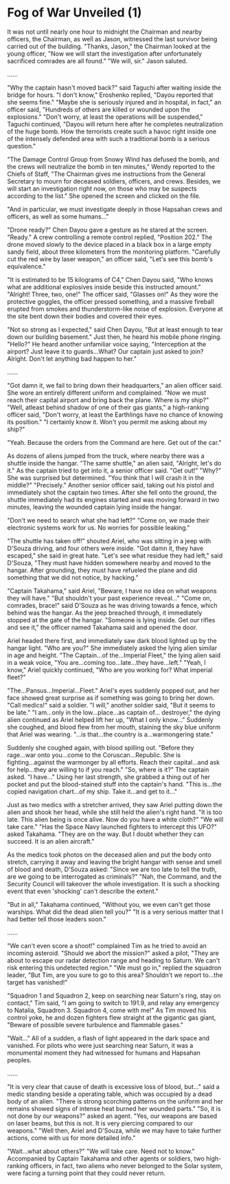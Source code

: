 # Fog of War Unveiled (1)

It was not until nearly one hour to midnight the Chairman and nearby officers, the Chairman, as well as Jason, witnessed the last survivor being carried out of the building. "Thanks, Jason," the Chairman looked at the young officer, "Now we will start the investigation after unfortunately sacrificed comrades are all found." "We will, sir." Jason saluted.

......

"Why the captain hasn't moved back?" said Taguchi after waiting inside the bridge for hours. "I don't know," Eroshenko replied, "Dayou reported that she seems fine." "Maybe she is seriously injured and in hospital, in fact," an officer said, "Hundreds of others are killed or wounded upon the explosions." "Don't worry, at least the operations will be suspended," Taguchi continued, "Dayou will return here after he completes neutralization of the huge bomb. How the terrorists create such a havoc right inside one of the intensely defended area with such a traditional bomb is a serious question."

"The Damage Control Group from Snowy Wind has defused the bomb, and the crews will neutralize the bomb in ten minutes," Wendy reported to the Chiefs of Staff, "The Chairman gives me instructions from the General Secretary to mourn for deceased soldiers, officers, and crews. Besides, we will start an investigation right now, on those who may be suspects according to the list." She opened the screen and clicked on the file.

"And in particular, we must investigate deeply in those Hapsahan crews and officers, as well as some humans..."

"Drone ready?" Chen Dayou gave a gesture as he stared at the screen. "Ready." A crew controlling a remote control replied, "Position 202." The drone moved slowly to the device placed in a black box in a large empty sandy field, about three kilometers from the monitoring platform. "Carefully cut the red wire by laser weapon," an officer said, "Let's see this bomb's equivalence."

"It is estimated to be 15 kilograms of C4," Chen Dayou said, "Who knows what are additional explosives inside beside this instructed amount." "Alright! Three, two, one!" The officer said, "Glasses on!" As they wore the protective goggles, the officer pressed something, and a massive fireball erupted from smokes and thunderstorm-like noise of explosion. Everyone at the site bent down their bodies and covered their eyes.

"Not so strong as I expected," said Chen Dayou, "But at least enough to tear down our building basement." Just then, he heard his mobile phone ringing. "Hello?" He heard another unfamiliar voice saying, "Interception at the airport? Just leave it to guards...What? Our captain just asked to join? Alright. Don't let anything bad happen to her."

......

"Got damn it, we fail to bring down their headquarters," an alien officer said. She wore an entirely different uniform and complained. "Now we must reach their capital airport and bring back the plane. Where is my ship?" "Well, atleast behind shadow of one of their gas giants," a high-ranking officer said, "Don't worry, at least the Earthlings have no chance of knowing its position." "I certainly know it. Won't you permit me asking about my ship?"

"Yeah. Because the orders from the Command are here. Get out of the car."

As dozens of aliens jumped from the truck, where nearby there was a shuttle inside the hangar. "The same shuttle," an alien said, "Alright, let's do it." As the captain tried to get into it, a senior officer said. "Get out!" "Why?" She was surprised but determined. "You think that I will crash it in the middle?" "Precisely." Another senior officer said, taking out his pistol and immediately shot the captain two times. After she fell onto the ground, the shuttle immediately had its engines started and was moving forward in two minutes, leaving the wounded captain lying inside the hangar.

"Don't we need to search what she had left?" "Come on, we made their electronic systems work for us. No worries for possible leaking."

"The shuttle has taken off!" shouted Ariel, who was sitting in a jeep with D'Souza driving, and four others were inside. "Got damn it, they have escaped," she said in great hate. "Let's see what residue they had left," said D'Souza, "They must have hidden somewhere nearby and moved to the hangar. After grounding, they must have refueled the plane and did something that we did not notice, by hacking."

"Captain Takahama," said Ariel, "Beware, I have no idea on what weapons they will have." "But shouldn't your past experience reveal..." "Come on, comrades, brace!" said D'Souza as he was driving towards a fence, which behind was the hangar. As the jeep breached through, it immediately stopped at the gate of the hangar. "Someone is lying inside. Get our rifles and see it," the officer named Takahama said and opened the door.

Ariel headed there first, and immediately saw dark blood lighted up by the hangar light. "Who are you?" She immediately asked the lying alien similar in age and height. "The Captain...of the...Imperial Fleet," the lying alien said in a weak voice, "You are...coming too...late...they have...left." "Yeah, I know," Ariel quickly continued, "Who are you working for? What imperial fleet?"

"The...Pansus...Imperial...Fleet." Ariel's eyes suddenly popped out, and her face showed great surprise as if something was going to bring her down. "Call medics!" said a soldier. "I will," another soldier said, "But it seems to be late." "I am...only in the low...place...as captain of... destroyer," the dying alien continued as Ariel helped lift her up, "What I only know..." Suddenly she coughed, and blood flew from her mouth, staining the sky blue uniform that Ariel was wearing. "...is that...the country is a...warmongering state."

Suddenly she coughed again, with blood spilling out. "Before they rage...war onto you...come to the Coruscan...Republic. She is fighting...against the warmonger by all efforts. Reach their capital...and ask for help...they are willing to if you reach." "So, where is it?" The captain asked. "I have..." Using her last strength, she grabbed a thing out of her pocket and put the blood-stained stuff into the captain's hand. "This is...the copied navigation chart...of my ship. Take it...and get to it..."

Just as two medics with a stretcher arrived, they saw Ariel putting down the alien and shook her head, while she still held the alien's right hand. "It is too late. This alien being is once alive. Now do you have a white cloth?" "We will take care." "Has the Space Navy launched fighters to intercept this UFO?" asked Takahama. "They are on the way. But I doubt whether they can succeed. It is an alien aircraft."

As the medics took photos on the deceased alien and put the body onto stretch, carrying it away and leaving the bright hangar with sense and smell of blood and death, D'Souza asked: "Since we are too late to tell the truth, are we going to be interrogated as criminals?" "Nah, the Command, and the Security Council will takeover the whole investigation. It is such a shocking event that even 'shocking' can't describe the extent."

"But in all," Takahama continued, "Without you, we even can't get those warships. What did the dead alien tell you?" "It is a very serious matter that I had better tell those leaders soon."

......

"We can't even score a shoot!" complained Tim as he tried to avoid an incoming asteroid. "Should we abort the mission?" asked a pilot, "They are about to escape our radar detection range and heading to Saturn. We can't risk entering this undetected region." "We must go in," replied the squadron leader, "But Tim, are you sure to go to this area? Shouldn't we report to...the target has vanished!"

"Squadron 1 and Squadron 2, keep on searching near Saturn's ring, stay on contact," Tim said, "I am going to switch to 191.9, and relay any emergency to Natalia, Squadron 3. Squadron 4, come with me!" As Tim moved his control yoke, he and dozen fighters flew straight at the gigantic gas giant, "Beware of possible severe turbulence and flammable gases."

"Wait..." All of a sudden, a flash of light appeared in the dark space and vanished. For pilots who were just searching near Saturn, it was a monumental moment they had witnessed for humans and Hapsahan peoples.

......

"It is very clear that cause of death is excessive loss of blood, but..." said a medic standing beside a operating table, which was occupied by a dead body of an alien. "There is strong scorching patterns on the uniform and her remains showed signs of intense heat burned her wounded parts." "So, it is not done by our weapons?" asked an agent. "Yes, our weapons are based on laser beams, but this is not. It is very piercing compared to our weapons." "Well then, Ariel and D'Souza, while we may have to take further actions, come with us for more detailed info."

"Wait...what about others?" "We will take care. Need not to know." Accompanied by Captain Takahama and other agents or soldiers, two high-ranking officers, in fact, two aliens who never belonged to the Solar system, were facing a turning point that they could never return.